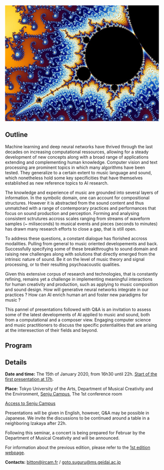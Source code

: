 ![Image](https://raw.githubusercontent.com/adrienchaton/seminar_geidai_AI_Music/master/misc/Mandelbrot.jpeg)

## Outline

Machine learning and deep neural networks have thrived through the last decades on increasing computational ressources, allowing for a steady development of new concepts along with a broad range of applications extending and complementing human knowledge. Computer vision and text processing are prominent topics in which many algorithms have been tested. They generalize to a certain extent to music language and sound, which nonetheless hold some key specificities that have themselves established as new reference topics to AI research.

The knowledge and experience of music are grounded into several layers of information. In the symbolic domain, one can account for compositional structures. However it is abstracted from the sound content and thus unmatched with a range of contemporary practices and performances that focus on sound production and perception. Forming and analysing consistent sctrutures accross scales ranging from streams of waveform samples (~ miliseconds) to musical events and pieces (seconds to minutes) has drawn many research efforts to close a gap, that is still open.

To address these questions, a constant dialogue has florished accross modalities. Pulling from general to music oriented developements and back. Successfully specifying some of these breakthroughs to sound domain and raising new challenges along with solutions that directly emerged from the intrinsic nature of sound. Be it on the level of music theory and signal processing, or to their resulting psychoacoustic qualities.

Given this extensive corpus of research and technologies, that is constantly refining, remains yet a challenge in implementing meaningful interactions for human creativity and production, such as applying to music composition and sound design. How will generative neural networks integrate in our practices ? How can AI enrich human art and foster new paradigms for music ?

This pannel of presentations followed with Q&A is an invitation to assess some of the latest developments of AI applied to music and sound, both from a computational and a composer view. Engaging computer science and music practitioners to discuss the specific potentialities that are arising at the interesection of their fields and beyond.

## Program


## Details

**Date and time:** The 15th of January 2020, from 16h30 until 22h. <ins>Start of the first presentation at 17h</ins>.

**Place:** Tokyo University of the Arts, Department of Musical Creativity and the Environment, <ins>Senju Campus</ins>, The 1st conference room

[Access to Senju Campus](https://www.geidai.ac.jp/english/access#SenjuCampus)

Presentations will be given in English, however, Q&A may be possible in Japanese. We invite the discussions to be continued around a table in a neighboring Izakaya after 22h.

Following this seminar, a concert is being prepared for Februar by the Department of Musical Creativity and will be announced.

For information about the previous edition, please refer to the [1st edition webpage](https://tcmml.github.io).

**Contacts:** bitton@ircam.fr / goto.suguru@ms.geidai.ac.jp


<!---
The program of this seminar is being prepared and will be announced in the beginning of December.

It is a collaboration between:

* Tokyo University of the Arts (Geidai)

* The University of Tokyo (Todai)

* IRCAM (Paris, France - Institut de Recherche et Coordination Acoustique/Musique)

contact: bitton@ircam.fr

For information about the previous edition, please refer to the [1st edition webpage](https://tcmml.github.io)
-->

<!---

![Image](https://raw.githubusercontent.com/adrienchaton/seminar_geidai_AI_Music/master/misc/xmm_featured.jpg)

## Welcome to GitHub Pages

You can use the [editor on GitHub](https://github.com/adrienchaton/seminar_geidai_AI_Music/edit/master/README.md) to maintain and preview the content for your website in Markdown files.

Whenever you commit to this repository, GitHub Pages will run [Jekyll](https://jekyllrb.com/) to rebuild the pages in your site, from the content in your Markdown files.

### Markdown

Markdown is a lightweight and easy-to-use syntax for styling your writing. It includes conventions for

```markdown
Syntax highlighted code block

# Header 1
## Header 2
### Header 3

- Bulleted
- List

1. Numbered
2. List

**Bold** and _Italic_ and `Code` text

[Link](url) and ![Image](src)
```

For more details see [GitHub Flavored Markdown](https://guides.github.com/features/mastering-markdown/).

### Jekyll Themes

Your Pages site will use the layout and styles from the Jekyll theme you have selected in your [repository settings](https://github.com/adrienchaton/seminar_geidai_AI_Music/settings). The name of this theme is saved in the Jekyll `_config.yml` configuration file.

### Support or Contact

Having trouble with Pages? Check out our [documentation](https://help.github.com/categories/github-pages-basics/) or [contact support](https://github.com/contact) and we’ll help you sort it out.

-->

